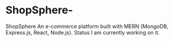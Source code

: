 # ShopSphere-
ShopSphere  An e-commerce platform built with MERN (MongoDB, Express.js, React, Node.js).   Status  I am currently working on it.
